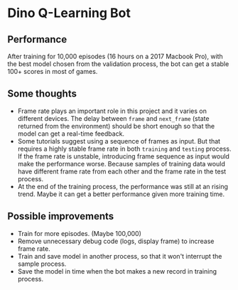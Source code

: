 # Dino Q-Learning Bot

## Performance

After training for 10,000 episodes (16 hours on a 2017 Macbook Pro), with the best model chosen from the validation process, the bot can get a stable 100+ scores in most of games.

## Some thoughts

- Frame rate plays an important role in this project and it varies on different devices. The delay between `frame` and `next_frame` (state returned from the environment) should be short enough so that the model can get a real-time feedback.
- Some tutorials suggest using a sequence of frames as input. But that requires a highly stable frame rate in both `training` and `testing` process. If the frame rate is unstable, introducing frame sequence as input would make the performance worse. Because samples of training data would have different frame rate from each other and the frame rate in the test process.
- At the end of the training process, the performance was still at an rising trend. Maybe it can get a better performance given more training time.

## Possible improvements

- Train for more episodes. (Maybe 100,000)
- Remove unnecessary debug code (logs, display frame) to increase frame rate.
- Train and save model in another process, so that it won't interrupt the sample process.
- Save the model in time when the bot makes a new record in training process.
